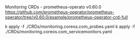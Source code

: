 Monitoring CRDs - prometheus-operato v0.60.0
https://github.com/prometheus-operator/prometheus-operator/tree/v0.60.0/example/prometheus-operator-crd-full

k apply -f ./CRDs/monitoring.coreos.com_probes.yaml
k apply -f ./CRDs/monitoring.coreos.com_servicemonitors.yaml